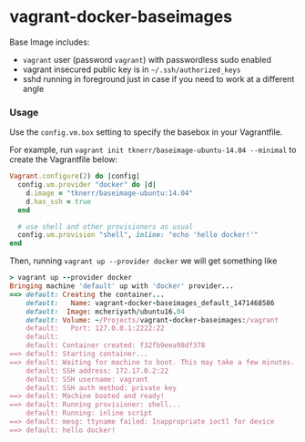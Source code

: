 # vagrant-docker-baseimages

Base Image includes:
 * `vagrant` user (password `vagrant`) with passwordless sudo enabled
 * vagrant insecured public key is in `~/.ssh/authorized_keys`
 * sshd running in foreground just in case if you need to work at a different angle


### Usage

Use the `config.vm.box` setting to specify the basebox in your Vagrantfile.

For example, run `vagrant init tknerr/baseimage-ubuntu-14.04 --minimal` to create the Vagrantfile below:
```ruby
Vagrant.configure(2) do |config|
  config.vm.provider "docker" do |d|
    d.image = "tknerr/baseimage-ubuntu:14.04"
    d.has_ssh = true
  end

  # use shell and other provisioners as usual
  config.vm.provision "shell", inline: "echo 'hello docker!'"
end
```
Then, running `vagrant up --provider docker` we will get something like
```ruby
> vagrant up --provider docker
Bringing machine 'default' up with 'docker' provider...
==> default: Creating the container...
    default:   Name: vagrant-docker-baseimages_default_1471468586
    default:  Image: mcheriyath/ubuntu16.04
    default: Volume: ~/Projects/vagrant-docker-baseimages:/vagrant
    default:   Port: 127.0.0.1:2222:22
    default:  
    default: Container created: f32fb9eea98df378
==> default: Starting container...
==> default: Waiting for machine to boot. This may take a few minutes...
    default: SSH address: 172.17.0.2:22
    default: SSH username: vagrant
    default: SSH auth method: private key
==> default: Machine booted and ready!
==> default: Running provisioner: shell...
    default: Running: inline script
==> default: mesg: ttyname failed: Inappropriate ioctl for device
==> default: hello docker!
``` 

